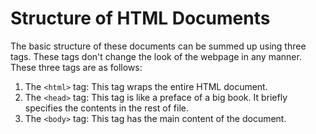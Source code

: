 # Structure of HTML Documents

The basic structure of these documents can be summed up using three tags. These tags don't change the look of the webpage in any manner. These three tags are as follows:

1. The ```<html>``` tag: This tag wraps the entire HTML document.
2. The ```<head>``` tag: This tag is like a preface of a big book. It briefly specifies the contents in the rest of file.
3. The ```<body>``` tag: This tag has the main content of the document.
